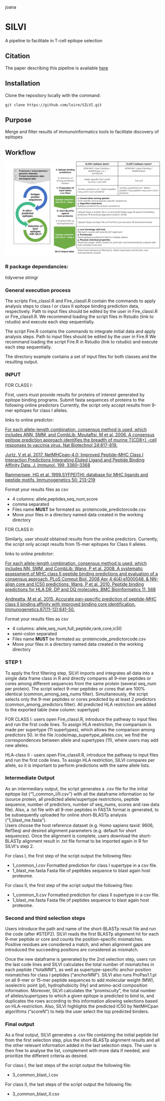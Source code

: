 joana

# SILVI
A  pipeline to facilitate in T-cell epitope selection 

## Citation
The paper describing this pipeline is available [here](link)

## Installation

Clone the repository locally with the command:
```
git clone https://github.com/loire/SILVI.git
```

## Purpose

Merge and filter results of immunoinformatics tools to facilitate discovery of epitopes

## Workflow

![workflow](images/workflow.png)

### R package dependancies:

tidyverse
stringr

### General execution process

The scripts Fire_classI.R and Fire_classII.R contain the commands to apply analysis steps to class I or class II epitope binding prediction data, respectively. Path to input files should be edited by the user in Fire_classI.R or Fire_classII.R. We recommend loading the script files in Rstudio (link to rstudio) and execute each step sequentially.

The script Fire.R contains the commands to integrate initial data and apply analysis steps. 
Path to input files should be edited by the user in Fire.R 
We recommand loading the script Fire.R in Rstudio (link to rstudio) and execute each step sequentially. 

The directory example contains a set of input files for both classes and the resulting output. 

### INPUT

FOR CLASS I:

First, users must provide results for proteins of interest generated by epitope binding programs.
Submit fasta sequences of proteins to the following online predictors
Currently, the script only accept results from 9-mer epitopes for class I alleles.

links to online predictor:

[For each allele-length combination, consensus method is used, which includes ANN, SMM, and CombLib. Moutaftsi, M et al. 2006. A consensus epitope prediction approach identifies the breadth of murine T(CD8+) -cell responses to vaccinia virus. Nat Biotechnol 24:817-819.](http://tools.iedb.org/mhci/)

[Jurtz, V et al. 2017. NetMHCpan-4.0: Improved Peptide–MHC Class I Interaction Predictions Integrating Eluted Ligand and Peptide Binding Affinity Data. J. Immunol. 199, 3360–3368](http://www.cbs.dtu.dk/services/NetMHCpan/)

[Rammensee, HG et al. 1999.SYFPEITHI: database for MHC ligands and peptide motifs. Immunogenetics 50: 213-219](http://www.syfpeithi.de)


Format your results files as csv 
* 4 columns: allele,peptides,seq_num,score
* comma separated
* Files name **MUST** be formated as: proteincode_predictorcode.csv 
* Move your files in a directory named data created in the working directory

FOR CLASS II: 

Similarly, user should obtained results from the online predictors.
Currently, the script only accept results from 15-mer  epitopes for Class II alleles.

links to online predictor:

[For each allele-length combination, consensus method is used, which includes NN, SMM, and CombLib: Wang, P et al. 2008. A systematic assessment of MHC class II peptide binding predictions and evaluation of a consensus approach. PLoS Comput Biol. 2008 Apr 4;4(4):e1000048. &  NN-align core and IC50 predictions: Wang, P et al. 2010. Peptide binding predictions for HLA DR, DP and DQ molecules. BMC Bioinformatics 11, 568](http://tools.iedb.org/mhcii/)

[Andreatta, M et al. 2015. Accurate pan-specific prediction of peptide-MHC class II binding affinity with improved binding core identification. Immunogenetics.67(11-12):641-50.](http://www.cbs.dtu.dk/services/NetMHCIIpan/)

Format your results files as csv 
* 4 columns: allele,seq_num,full_peptide,rank,core,ic50
* semi-colon separated
* Files name **MUST** be formated as: proteincode_predictorcode.csv 
* Move your files in a directory named data created in the working directory

### STEP 1

To apply the first filtering step, SILVI imports and integrates all data into a single data frame class in R and directly compares all 9-mer peptides or cores among different sequences from the same protein (several seq_num per protein).
The script select 9-mer peptides or cores that are 100% identical (common_among_seq_nums filter). Simultaneously, the script selects only the 9-mer peptides or cores predicted by at least 2 predictors (common_among_predictors filter). 
All predicted HLA restriction are added to the exported table (new column: supertype) 

FOR CLASS I:
users open Fire_classI.R, introduce the pathway to input files and run the first code lines. To assign HLA restriction, the comparison is made per supertype (11 supertypes), which allows the comparison among predictors 50. 
In the file /code/map_supertype_alleles.csv, we find the correspondences between allele and supertypes (11), where users may add new alleles. 

HLA-class II - users open Fire_classII.R, introduce the pathway to input files and run the first code lines. To assign HLA restriction, SILVI compares per allele, so it is important to perform predictions with the same allele lists. 




### Intermediate Output

As an intermediary output, the script generates a .csv file for the initial epitope list (“1_common_I/II.csv”) with all the dataframe information so far (source protein, all predicted allele/supertype restrictions, peptide sequence, number of predictors, number of seq_nums, scores and raw data file). 
Also, a .txt file with all 9-mer peptides in FASTA format is generated, to be subsequently uploaded for online short-BLASTp analysis (“1_blast_me.fasta”).  
Users choose the host reference dataset (e.g. Homo sapiens taxid: 9606, RefSeq) and desired alignment parameters (e.g. default for short sequences). Once the alignment is complete, users download the short-BLASTp alignment result in .txt file format to be imported again in R for SILVI's step 2.


For  class I, the first step of the script output the following files:
* 1_common_I.csv
	Formatted prediction for class I supertype in a csv file.
* 1_blast_me.fasta
	Fasta file of peptitdes sequence to blast again host proteome.

For  class II, the first step of the script output the following files:
* 1_common_II.csv
	Formatted prediction for class II supertype in a csv file.
* 1_blast_me.fasta
	Fasta file of peptides sequence to blast again host proteome.


### Second and third selection steps
Users introduce the path and name of the short-BLASTp result file and run the code (after #STEP2). 
SILVI reads the first BLASTp alignment hit for each 9-mer peptide or core and counts the position-specific mismatches. Positive residues are considered a match, and when alignment gaps are introduced the succeeding positions are considered as mismatch.

Once the new dataframe is generated by the 2nd selection step, users run the last code lines and SILVI calculates the total number of mismatches in each peptide (“totalMM”), as well as supertype-specific anchor position mismatches for class I peptides (“anchorMM”). 
SILVI also runs ProPas1.1.pl on all 9-mer or 15-mer peptide sequences to add molecular weight (MW), isoelectric point (pI), hydrophobicity (Hy) and amino-acid composition information. 
Moreover, SILVI calculates the “promiscuity”, the total number of alleles/supertypes to which a given epitope is predicted to bind to, and duplicates the rows according to this information allowing selections based on HLA-restriction. 
Also, SILVI highlights the predicted IC50 by NetMHCpan algorithms (“scoreN”) to help the user select the top predicted binders.



### Final output

As a final output, SILVI generates a .csv file containing the initial peptide list from the first selection step, plus the short-BLASTp alignment results and all the other relevant information added in the last selection steps. 
The user is then free to analyse the list, complement with more data if needed, and prioritize the different criteria as desired.

For  class I, the last steps of the script output the following file:
* 3_common_blast_I.csv

For  class II, the last steps of the script output the following file:
* 3_common_blast_II.csv







